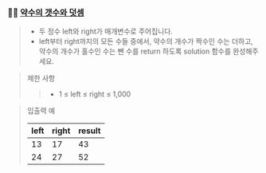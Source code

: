 ### 🧑‍💻 [약수의 갯수와 덧셈](https://programmers.co.kr/learn/courses/30/lessons/77884)

> - 두 정수 left와 right가 매개변수로 주어집니다. 
> - left부터 right까지의 모든 수들 중에서, 약수의 개수가 짝수인 수는 더하고, 약수의 개수가 홀수인 수는 뺀 수를 return 하도록 solution 함수를 완성해주세요.

> 제한 사항
> 
> > - 1 ≤ left ≤ right ≤ 1,000

> 입출력 예
> 
> |left|right|result|
> |:---|:---|:---|
> |13|17|43|
> |24|27|52|
